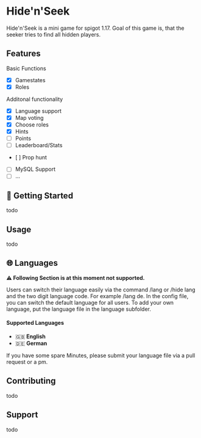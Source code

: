 # Hide'n'Seek
Hide'n'Seek is a mini game for spigot 1.17. Goal of this game is, that the seeker tries to find all hidden players. 

## Features

Basic Functions
- [x] Gamestates
- [x] Roles

Additonal functionality
- [x] Language support
- [x] Map voting
- [x] Choose roles
- [x] Hints
- [ ] Points
- [ ] Leaderboard/Stats
- [ ] Prop hunt
- [ ] MySQL Support
- [ ] ...

## 🚀 Getting Started

todo

## Usage

todo

## 🌐 Languages
**⚠️ Following Section is at this moment not supported.**

Users can switch their language easily via the command /lang or /hide lang and the two digit language code. For example /lang de.
In the config file, you can switch the default language for all users.
To add your own language, put the language file in the language subfolder.

#### Supported Languages
- 🇬🇧 **English**
- 🇩🇪 **German**

If you have some spare Minutes, please submit your language file via a pull request or a pm.

## Contributing

todo

## Support

todo

